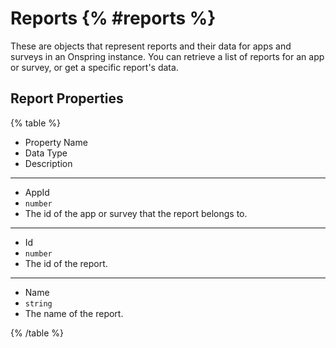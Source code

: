 # Reports {% #reports %}

These are objects that represent reports and their data for apps and surveys in an Onspring instance. You can retrieve a list of reports for an app or survey, or get a specific report's data.

## Report Properties

{% table %}

- Property Name
- Data Type
- Description

---

- AppId
- `number`
- The id of the app or survey that the report belongs to.

---

- Id
- `number`
- The id of the report.

---

- Name
- `string`
- The name of the report.

{% /table %}
